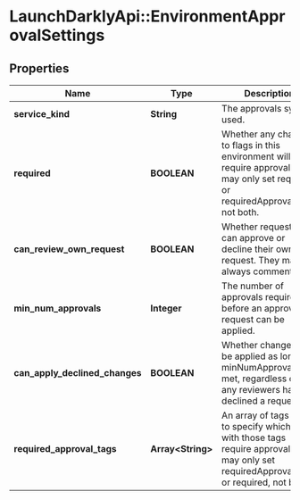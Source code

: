 # LaunchDarklyApi::EnvironmentApprovalSettings

## Properties
Name | Type | Description | Notes
------------ | ------------- | ------------- | -------------
**service_kind** | **String** | The approvals system used. | [optional] 
**required** | **BOOLEAN** | Whether any changes to flags in this environment will require approval. You may only set required or requiredApprovalTags, not both. | [optional] 
**can_review_own_request** | **BOOLEAN** | Whether requesters can approve or decline their own request. They may always comment. | [optional] 
**min_num_approvals** | **Integer** | The number of approvals required before an approval request can be applied. | [optional] 
**can_apply_declined_changes** | **BOOLEAN** | Whether changes can be applied as long as minNumApprovals is met, regardless of if any reviewers have declined a request. | [optional] 
**required_approval_tags** | **Array&lt;String&gt;** | An array of tags used to specify which flags with those tags require approval. You may only set requiredApprovalTags or required, not both. | [optional] 


